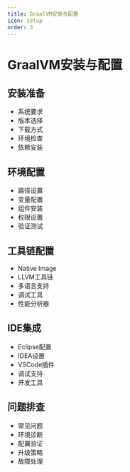 ```yaml
---
title: GraalVM安装与配置
icon: setup
order: 3
---
```


# GraalVM安装与配置

## 安装准备
- 系统要求
- 版本选择
- 下载方式
- 环境检查
- 依赖安装

## 环境配置
- 路径设置
- 变量配置
- 组件安装
- 权限设置
- 验证测试

## 工具链配置
- Native Image
- LLVM工具链
- 多语言支持
- 调试工具
- 性能分析器

## IDE集成
- Eclipse配置
- IDEA设置
- VSCode插件
- 调试支持
- 开发工具

## 问题排查
- 常见问题
- 环境诊断
- 配置验证
- 升级策略
- 故障处理
